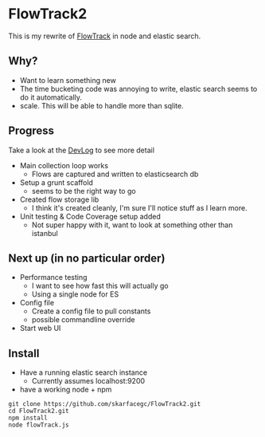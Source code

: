 FlowTrack2
==========

This is my rewrite of [FlowTrack](https://github.com/skarfacegc/FlowTrack) in node and elastic search.

Why?
---

- Want to learn something new
- The time bucketing code was annoying to write, elastic search seems to do it automatically.
- scale.  This will be able to handle more than sqlite.


Progress
--------
Take a look at the [DevLog](https://github.com/skarfacegc/FlowTrack2/blob/master/DEVLOG.md) to see more detail

- Main collection loop works
    - Flows are captured and written to elasticsearch db
- Setup a grunt scaffold
    + seems to be the right way to go
- Created flow storage lib
    + I think it's created cleanly, I'm sure I'll notice stuff as I learn more.
- Unit testing & Code Coverage setup added
    + Not super happy with it, want to look at something other than istanbul
    
Next up (in no particular order)
-------
- Performance testing
    + I want to see how fast this will actually go
    + Using a single node for ES
- Config file
    + Create a config file to pull constants
    + possible commandline override
- Start web UI


Install
-------

- Have a running elastic search instance
    - Currently assumes localhost:9200
- have a working node + npm
```
git clone https://github.com/skarfacegc/FlowTrack2.git
cd FlowTrack2.git
npm install
node flowTrack.js
```


